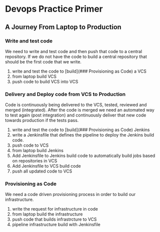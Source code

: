 # Devops Practice Primer
## A Journey From Laptop to Production

### Write and test code

We need to write and test code and then push that code to a central repository. If we do not have the code to build a central repository that should be the first code that we write.

1. write and test the code to [build](### Provisioning as Code) a VCS
2. from laptop build VCS
3. push code to build VCS into VCS

### Delivery and Deploy code from VCS to Production

Code is continuously being delivered to the VCS, tested, reviewed and merged (integrated). After the code is merged we need an automated way to test again (post integration) and continuously deliver that new code towards production if the tests pass.

1. write and test the code to [build](### Provisioning as Code) Jenkins
2. write a Jenkinsfile that defines the pipeline to deploy the Jenkins build code.
3. push code to VCS
4. from laptop build Jenkins
5. Add Jenkinsfile to Jenkins build code to automatically build jobs based on repositories in VCS
5. Add Jenkinsfile to VCS build code
6. push all updated code to VCS

### Provisioning as Code

We need a code driven provisioning process in order to build our infrastructure.

1. write the request for infrastructure in code
2. from laptop build the infrastructure
3. push code that builds infrastrcture to VCS
4. pipeline infrastructure build with Jenkinsfile
